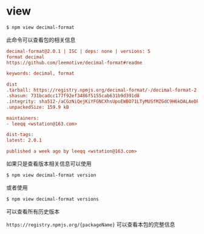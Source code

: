# view

```bash
$ npm view decimal-format
```

此命令可以查看包的相关信息

```ini
decimal-format@2.0.1 | ISC | deps: none | versions: 5
format decimal
https://github.com/leemotive/decimal-format#readme

keywords: decimal, format

dist
.tarball: https://registry.npmjs.org/decimal-format/-/decimal-format-2.0.1.tgz
.shasum: 731bcadcc177f92ef3486f5155cab631b9d391d8
.integrity: sha512-/aCGzNiQejKiYFGNCXhsUpoEWBO71LTyMUSfMZGdC9H6kDALAeDkJk+8yAeDowsrU7/wtyirMfDgrlu1+TKrbA==
.unpackedSize: 159.9 kB

maintainers:
- leeqq <wstation@163.com>

dist-tags:
latest: 2.0.1

published a week ago by leeqq <wstation@163.com>
```



如果只是查看版本相关信息可以使用

```bash
$ npm view decimal-format version
```

或者使用

```bash
$ npm view decimal-format versions
```

可以查看所有历史版本



`https://registry.npmjs.org/{packageName}`  可以查看本包的完整信息